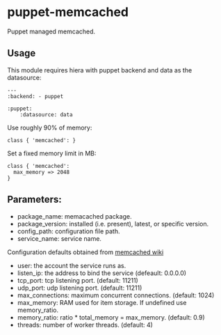# puppet-memcached

Puppet managed memcached.

## Usage

This module requires hiera with puppet backend and data as the datasource:

    ---
    :backend: - puppet
    
    :puppet:
        :datasource: data

Use roughly 90% of memory:

    class { 'memcached': }

Set a fixed memory limit in MB:

    class { 'memcached':
      max_memory => 2048
    }

## Parameters:

* package_name: memacached package.
* package_version: installed (i.e. present), latest, or specific version.
* config_path: configuration file path.
* service_name: service name.

Configuration defaults obtained from [memcached wiki](http://code.google.com/p/memcached/wiki/NewConfiguringServer)

* user: the account the service runs as.
* listen_ip: the address to bind the service (defeault: 0.0.0.0)
* tcp_port: tcp listening port. (default: 11211)
* udp_port: udp listening port. (default: 11211)
* max_connections: maximum concurrent connections. (default: 1024)
* max_memory: RAM used for item storage. If undefined use memory_ratio.
* memory_ratio: ratio * total_memory = max_memory. (default: 0.9)
* threads: number of worker threads. (default: 4)
